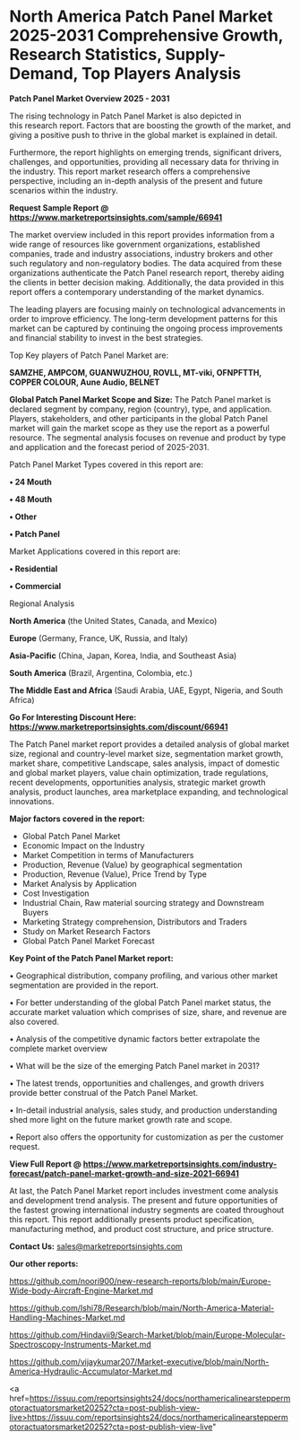 # North America Patch Panel Market 2025-2031 Comprehensive Growth, Research Statistics, Supply-Demand,  Top Players Analysis

<Strong> Patch Panel Market Overview 2025 - 2031</strong>

The rising technology in Patch Panel Market is also depicted in this research report. Factors that are boosting the growth of the market, and giving a positive push to thrive in the global market is explained in detail.

Furthermore, the report highlights on emerging trends, significant drivers, challenges, and opportunities, providing all necessary data for thriving in the industry. This report market research offers a comprehensive perspective, including an in-depth analysis of the present and future scenarios within the industry.

<strong>Request Sample Report @ <a href=https://www.marketreportsinsights.com/sample/66941>https://www.marketreportsinsights.com/sample/66941</a></strong>

The market overview included in this report provides information from a wide range of resources like government organizations, established companies, trade and industry associations, industry brokers and other such regulatory and non-regulatory bodies. The data acquired from these organizations authenticate the Patch Panel research report, thereby aiding the clients in better decision making. Additionally, the data provided in this report offers a contemporary understanding of the market dynamics.

The leading players are focusing mainly on technological advancements in order to improve efficiency. The long-term development patterns for this market can be captured by continuing the ongoing process improvements and financial stability to invest in the best strategies.

Top Key players of Patch Panel Market are:

<strong>SAMZHE, AMPCOM, GUANWUZHOU, ROVLL, MT-viki, OFNPFTTH, COPPER COLOUR, Aune Audio, BELNET</strong>

<strong><b>Global Patch Panel Market Scope and Size:</b></strong>
The Patch Panel market is declared segment by company, region (country), type, and application. Players, stakeholders, and other participants in the global Patch Panel market will gain the market scope as they use the report as a powerful resource. The segmental analysis focuses on revenue and product by type and application and the forecast period of 2025-2031.

Patch Panel Market Types covered in this report are:

<strong>• 24 Mouth

• 48 Mouth

• Other

• Patch Panel</strong>

Market Applications covered in this report are:

<strong>• Residential

• Commercial</strong> 

Regional Analysis

<strong>North America</strong> (the United States, Canada, and Mexico)

<strong>Europe</strong> (Germany, France, UK, Russia, and Italy)

<strong>Asia-Pacific</strong> (China, Japan, Korea, India, and Southeast Asia)

<strong>South America</strong> (Brazil, Argentina, Colombia, etc.)

<strong>The Middle East and Africa</strong> (Saudi Arabia, UAE, Egypt, Nigeria, and South Africa)

<strong>Go For Interesting Discount Here: <a href=https://www.marketreportsinsights.com/discount/66941>https://www.marketreportsinsights.com/discount/66941</a></strong>

The Patch Panel market report provides a detailed analysis of global market size, regional and country-level market size, segmentation market growth, market share, competitive Landscape, sales analysis, impact of domestic and global market players, value chain optimization, trade regulations, recent developments, opportunities analysis, strategic market growth analysis, product launches, area marketplace expanding, and technological innovations.

<strong><b>Major factors covered in the report:</b></strong>
<ul>
  <li>Global Patch Panel Market </li>
  <li>Economic Impact on the Industry</li>
  <li>Market Competition in terms of Manufacturers</li>
  <li>Production, Revenue (Value) by geographical segmentation</li>
  <li>Production, Revenue (Value), Price Trend by Type</li>
  <li>Market Analysis by Application</li>
  <li>Cost Investigation</li>
  <li>Industrial Chain, Raw material sourcing strategy and Downstream Buyers</li>
  <li>Marketing Strategy comprehension, Distributors and Traders</li>
  <li>Study on Market Research Factors</li>
  <li>Global Patch Panel Market Forecast</li>
</ul>

<strong><b>Key Point of the Patch Panel Market report:</b></strong>

• Geographical distribution, company profiling, and various other market segmentation are provided in the report.

• For better understanding of the global Patch Panel market status, the accurate market valuation which comprises of size, share, and revenue are also covered.

• Analysis of the competitive dynamic factors better extrapolate the complete market overview

• What will be the size of the emerging Patch Panel market in 2031?

• The latest trends, opportunities and challenges, and growth drivers provide better construal of the Patch Panel Market.

• In-detail industrial analysis, sales study, and production understanding shed more light on the future market growth rate and scope.

• Report also offers the opportunity for customization as per the customer request.

<strong><b>View Full Report @ <a href=https://www.marketreportsinsights.com/industry-forecast/patch-panel-market-growth-and-size-2021-66941>https://www.marketreportsinsights.com/industry-forecast/patch-panel-market-growth-and-size-2021-66941</a></b></strong>


At last, the Patch Panel Market report includes investment come analysis and development trend analysis. The present and future opportunities of the fastest growing international industry segments are coated throughout this report. This report additionally presents product specification, manufacturing method, and product cost structure, and price structure.

<strong>Contact Us:</strong>
sales@marketreportsinsights.com

<strong>Our other reports:</strong>

<a href=https://github.com/noori900/new-research-reports/blob/main/Europe-Wide-body-Aircraft-Engine-Market.md>https://github.com/noori900/new-research-reports/blob/main/Europe-Wide-body-Aircraft-Engine-Market.md</a>

<a href=https://github.com/Ishi78/Research/blob/main/North-America-Material-Handling-Machines-Market.md>https://github.com/Ishi78/Research/blob/main/North-America-Material-Handling-Machines-Market.md</a>

<a href=https://github.com/Hindavii9/Search-Market/blob/main/Europe-Molecular-Spectroscopy-Instruments-Market.md>https://github.com/Hindavii9/Search-Market/blob/main/Europe-Molecular-Spectroscopy-Instruments-Market.md</a>

<a href=https://github.com/vijaykumar207/Market-executive/blob/main/North-America-Hydraulic-Accumulator-Market.md>https://github.com/vijaykumar207/Market-executive/blob/main/North-America-Hydraulic-Accumulator-Market.md</a>

<a href=https://issuu.com/reportsinsights24/docs/northamericalinearsteppermotoractuatorsmarket20252?cta=post-publish-view-live>https://issuu.com/reportsinsights24/docs/northamericalinearsteppermotoractuatorsmarket20252?cta=post-publish-view-live</a>"
